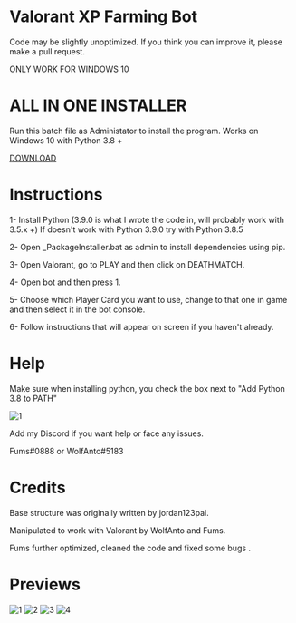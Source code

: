 # Valorant XP Farming Bot
Code may be slightly unoptimized. If you think you can improve it, please make a pull request.

ONLY WORK FOR WINDOWS 10

# ALL IN ONE INSTALLER

Run this batch file as Administator to install the program. Works on Windows 10 with Python 3.8 +

<a href="https://github.com/WolfAnto/Valorant-Xp-Bot/releases/download/3/ValorantXPBot_INSTALLER.bat">DOWNLOAD</a>

# Instructions

1- Install Python (3.9.0 is what I wrote the code in, will probably work with 3.5.x +)
   If doesn't work with Python 3.9.0 try with Python 3.8.5

2- Open _PackageInstaller.bat as admin to install dependencies using pip.

3- Open Valorant, go to PLAY and then click on DEATHMATCH.

4- Open bot and then press 1.

5- Choose which Player Card you want to use, change to that one in game and then select it in the bot console.

6- Follow instructions that will appear on screen if you haven't already.


# Help

Make sure when installing python, you check the box next to "Add Python 3.8 to PATH"

<img src="https://camo.githubusercontent.com/0aa9ea72d236a643286fe56c5fb01ba7e517a311/68747470733a2f2f63646e2e646973636f72646170702e636f6d2f6174746163686d656e74732f3736393632363836313034363230323432392f3736393935303738373330343432333434342f303030315f6164645f507974686f6e5f746f5f506174682e706e67" alt="1" data-canonical-src="https://cdn.discordapp.com/attachments/769626861046202429/769950787304423444/0001_add_Python_to_Path.png" style="max-width:100%;">

Add my Discord if you want help or face any issues.

Fums#0888 or WolfAnto#5183


# Credits

Base structure was originally written by jordan123pal.

Manipulated to work with Valorant by WolfAnto and Fums.

Fums further optimized, cleaned the code and fixed some bugs .


# Previews

![1](https://cdn.discordapp.com/attachments/769626861046202429/769734968120180766/unknown.png)
![2](https://cdn.discordapp.com/attachments/769626861046202429/769735054103412746/unknown.png)
![3](https://cdn.discordapp.com/attachments/769626861046202429/769735162392870932/unknown.png)
![4](https://cdn.discordapp.com/attachments/769626861046202429/769737295938715678/unknown.png)
